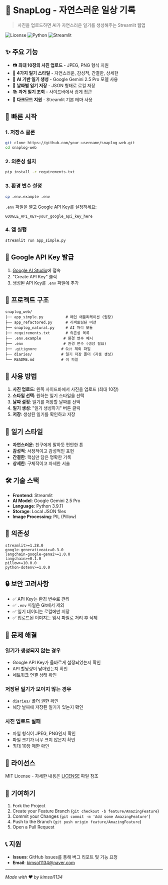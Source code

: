 # 📸 SnapLog - 자연스러운 일상 기록

> 사진을 업로드하면 AI가 자연스러운 일기를 생성해주는 Streamlit 웹앱

![License](https://img.shields.io/badge/license-MIT-blue.svg)
![Python](https://img.shields.io/badge/python-3.8+-green.svg)
![Streamlit](https://img.shields.io/badge/streamlit-1.28+-red.svg)

## ✨ 주요 기능

- 📷 **최대 10장의 사진 업로드** - JPEG, PNG 형식 지원
- 🎨 **4가지 일기 스타일** - 자연스러운, 감성적, 간결한, 상세한
- 🤖 **AI 기반 일기 생성** - Google Gemini 2.5 Pro 모델 사용
- 💾 **날짜별 일기 저장** - JSON 형태로 로컬 저장
- 📚 **과거 일기 조회** - 사이드바에서 쉽게 접근
- 🌙 **다크모드 지원** - Streamlit 기본 테마 사용

## 🚀 빠른 시작

### 1. 저장소 클론
```bash
git clone https://github.com/your-username/snaplog-web.git
cd snaplog-web
```

### 2. 의존성 설치
```bash
pip install -r requirements.txt
```

### 3. 환경 변수 설정
```bash
cp .env.example .env
```

`.env` 파일을 열고 Google API Key를 설정하세요:
```
GOOGLE_API_KEY=your_google_api_key_here
```

### 4. 앱 실행
```bash
streamlit run app_simple.py
```

## 🔑 Google API Key 발급

1. [Google AI Studio](https://makersuite.google.com/app/apikey)에 접속
2. "Create API Key" 클릭
3. 생성된 API Key를 `.env` 파일에 추가

## 📁 프로젝트 구조

```
snaplog_web/
├── app_simple.py          # 메인 애플리케이션 (권장)
├── app_refactored.py      # 리팩토링된 버전
├── snaplog_natural.py     # AI 처리 모듈
├── requirements.txt       # 의존성 목록
├── .env.example          # 환경 변수 예시
├── .env                  # 환경 변수 (생성 필요)
├── .gitignore           # Git 제외 파일
├── diaries/             # 일기 저장 폴더 (자동 생성)
└── README.md            # 이 파일
```

## 🎯 사용 방법

1. **사진 업로드**: 왼쪽 사이드바에서 사진을 업로드 (최대 10장)
2. **스타일 선택**: 원하는 일기 스타일을 선택
3. **날짜 설정**: 일기를 저장할 날짜를 선택
4. **일기 생성**: "일기 생성하기" 버튼 클릭
5. **저장**: 생성된 일기를 확인하고 저장

## 🎨 일기 스타일

- **자연스러운**: 친구에게 말하듯 편안한 톤
- **감성적**: 서정적이고 감성적인 표현
- **간결한**: 핵심만 담은 명확한 기록
- **상세한**: 구체적이고 자세한 서술

## 🛠️ 기술 스택

- **Frontend**: Streamlit
- **AI Model**: Google Gemini 2.5 Pro
- **Language**: Python 3.9.11
- **Storage**: Local JSON files
- **Image Processing**: PIL (Pillow)

## 📝 의존성

```
streamlit>=1.28.0
google-generativeai>=0.3.0
langchain-google-genai>=1.0.0
langchain>=0.1.0
pillow>=10.0.0
python-dotenv>=1.0.0
```

## 🔒 보안 고려사항

- ✅ API Key는 환경 변수로 관리
- ✅ `.env` 파일은 Git에서 제외
- ✅ 일기 데이터는 로컬에만 저장
- ✅ 업로드된 이미지는 임시 파일로 처리 후 삭제

## 🐛 문제 해결

### 일기가 생성되지 않는 경우
- Google API Key가 올바르게 설정되었는지 확인
- API 할당량이 남아있는지 확인
- 네트워크 연결 상태 확인

### 저장된 일기가 보이지 않는 경우
- `diaries/` 폴더 권한 확인
- 해당 날짜에 저장된 일기가 있는지 확인

### 사진 업로드 실패
- 파일 형식이 JPEG, PNG인지 확인
- 파일 크기가 너무 크지 않은지 확인
- 최대 10장 제한 확인

## 📄 라이선스

MIT License - 자세한 내용은 [LICENSE](LICENSE) 파일 참조

## 🤝 기여하기

1. Fork the Project
2. Create your Feature Branch (`git checkout -b feature/AmazingFeature`)
3. Commit your Changes (`git commit -m 'Add some AmazingFeature'`)
4. Push to the Branch (`git push origin feature/AmazingFeature`)
5. Open a Pull Request

## 📞 지원

- **Issues**: GitHub Issues를 통해 버그 리포트 및 기능 요청
- **Email**: kimsol1134@naver.com

---

*Made with ❤️ by kimsol1134*